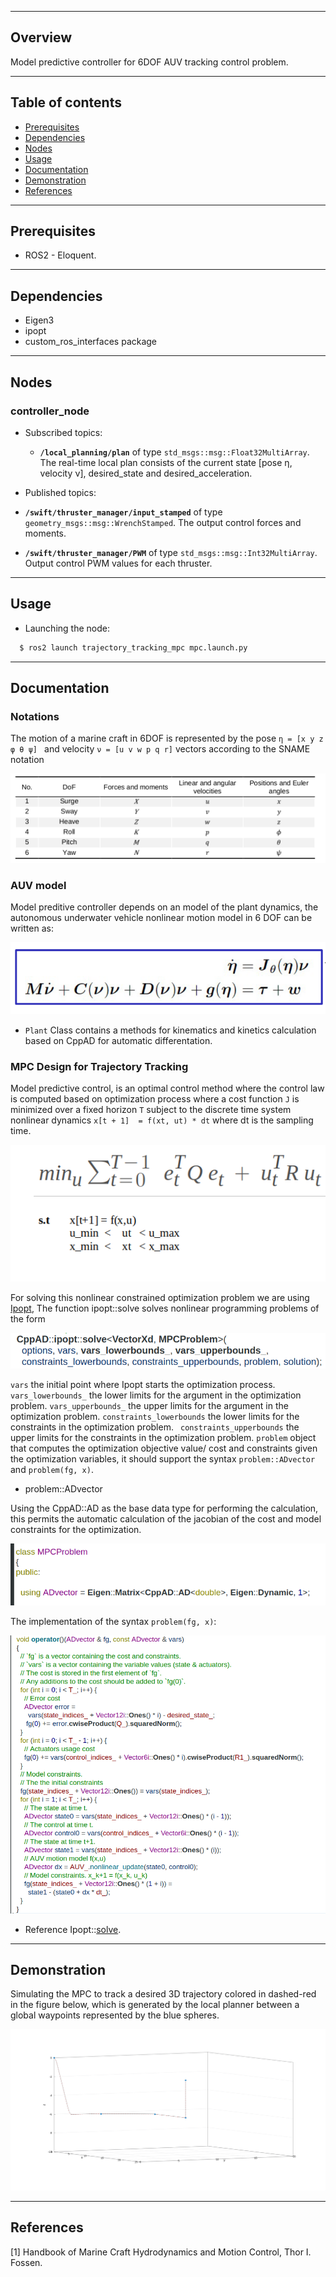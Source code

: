 --------
Overview
------

Model predictive controller for 6DOF AUV tracking control problem.

--------
Table of contents
------

* [Prerequisites](#Prerequisites)
* [Dependencies](#Dependencies )
* [Nodes](#Nodes)
* [Usage](#Usage)
* [Documentation](#Documentation)
* [Demonstration](#Demonstration)
* [References](#References)

--------
Prerequisites
------

* ROS2 - Eloquent.

--------
Dependencies
------

* Eigen3
* ipopt
* custom_ros_interfaces package

--------
Nodes
------

### controller_node

- Subscribed topics:
  - **`/local_planning/plan`** of type `std_msgs::msg::Float32MultiArray`. The real-time local plan consists of the  current state [pose η, velocity ν],
 desired_state and desired_acceleration.


- Published topics:
 - **`/swift/thruster_manager/input_stamped`** of type `geometry_msgs::msg::WrenchStamped`. The output control forces and moments.
 - **`/swift/thruster_manager/PWM`** of type `std_msgs::msg::Int32MultiArray`. Output control PWM values for each thruster.

--------
Usage
------

* Launching the node:

```sh
  $ ros2 launch trajectory_tracking_mpc mpc.launch.py
```

--------
Documentation
------

### Notations


The motion of a marine craft in 6DOF is represented by the pose `η = [x y z φ θ ψ] ` and velocity `ν = [u v w p q r]` vectors according to the SNAME notation

![SNAME](./imgs/SNAME.png)



### AUV model


Model preditive controller depends on an model of the plant dynamics, the autonomous underwater vehicle nonlinear motion model in 6 DOF can be written as:

![6dof](./imgs/6dof.png)


* `Plant` Class contains a methods for kinematics and kinetics calculation based on CppAD for automatic differentation. 



### MPC Design for Trajectory Tracking



Model predictive control, is an optimal control method where the control law is computed based on optimization process where a cost function `J` is minimized over a fixed horizon `T` subject to the discrete time system nonlinear dynamics `x[t + 1]  = f(xt, ut) * dt` where dt is the sampling time.


![mpc_problem](./imgs/mpc_problem.png)


For solving this  nonlinear constrained optimization problem we are using [Ipopt](https://github.com/coin-or/Ipopt), The function ipopt::solve solves nonlinear programming problems of the form


![ipopt_problem](./imgs/ipopt_problem.png)


` vars ` the initial point where Ipopt starts the optimization process.
` vars_lowerbounds_ ` the lower limits for the argument in the optimization problem.
` vars_upperbounds_ ` the upper limits for the argument in the optimization problem.
` constraints_lowerbounds ` the lower limits for the constraints in the optimization problem.
` constraints_upperbounds` the upper limits for the constraints in the optimization problem.
` problem ` object that computes the optimization objective value/ cost and constraints given the optimization variables,  it should support the syntax `problem::ADvector` and `problem(fg, x)`.


* problem::ADvector

Using the CppAD::AD<double> as the base data type for performing the calculation, this permits the automatic calculation of the jacobian of the cost and model constraints for the optimization.


![ADvector](./imgs/ADvector.png)


The implementation of the syntax `problem(fg, x)`:


![fg](./imgs/fg.png)


* Reference Ipopt::[solve](https://coin-or.github.io/CppAD/doc/ipopt_solve.htm).


--------
Demonstration
------

Simulating the MPC to track a desired 3D trajectory colored in dashed-red in the figure below, which is generated by the local planner between a global waypoints represented by the blue spheres. 

![mpc_demo](./imgs/mpc_demo.png)

--------
References
------

[1] Handbook of Marine Craft Hydrodynamics and Motion Control, Thor I. Fossen.


